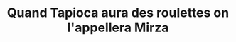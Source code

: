 ---
title: "Quand Tapioca aura des roulettes on l'appellera Mirza"
url: /lannion/quand-tapioca-aura-des-roulettes-on-lappellera-mirza/
shop: décoration intérieure
---